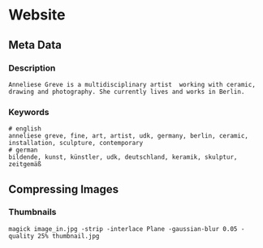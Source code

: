 # Website

## Meta Data

### Description

```cli
Anneliese Greve is a multidisciplinary artist  working with ceramic, drawing and photography. She currently lives and works in Berlin.
```

### Keywords

```cli
# english
anneliese greve, fine, art, artist, udk, germany, berlin, ceramic, installation, sculpture, contemporary
# german
bildende, kunst, künstler, udk, deutschland, keramik, skulptur, zeitgemäß
```

## Compressing Images

### Thumbnails

```cli
magick image_in.jpg -strip -interlace Plane -gaussian-blur 0.05 -quality 25% thumbnail.jpg
```
